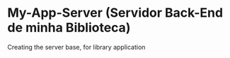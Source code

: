 # My-App-Server (Servidor Back-End de minha Biblioteca)
Creating the server base, for library application
